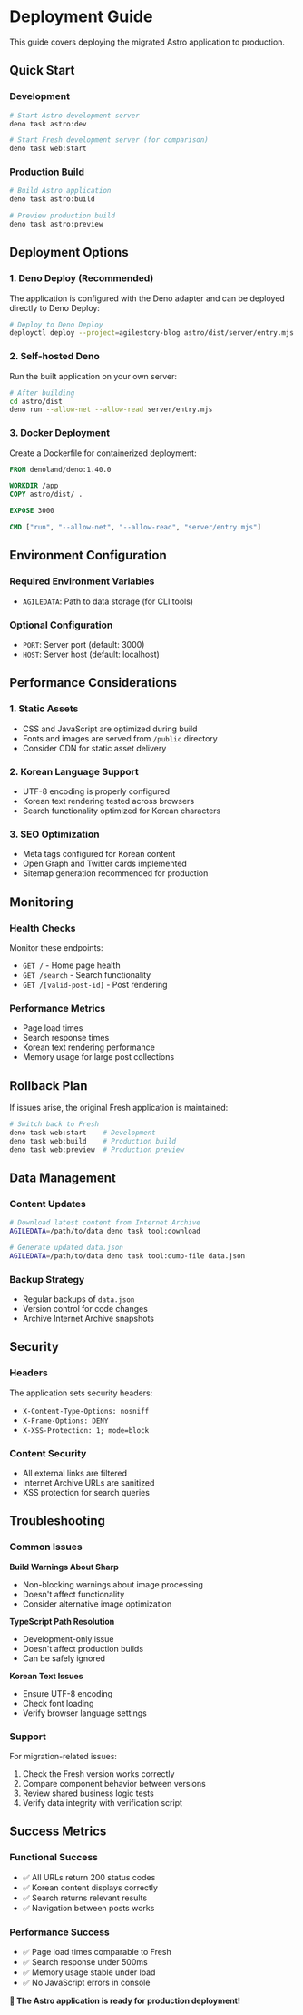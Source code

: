 # Deployment Guide

This guide covers deploying the migrated Astro application to production.

## Quick Start

### Development
```bash
# Start Astro development server
deno task astro:dev

# Start Fresh development server (for comparison)
deno task web:start
```

### Production Build
```bash
# Build Astro application
deno task astro:build

# Preview production build
deno task astro:preview
```

## Deployment Options

### 1. Deno Deploy (Recommended)
The application is configured with the Deno adapter and can be deployed directly to Deno Deploy:

```bash
# Deploy to Deno Deploy
deployctl deploy --project=agilestory-blog astro/dist/server/entry.mjs
```

### 2. Self-hosted Deno
Run the built application on your own server:

```bash
# After building
cd astro/dist
deno run --allow-net --allow-read server/entry.mjs
```

### 3. Docker Deployment
Create a Dockerfile for containerized deployment:

```dockerfile
FROM denoland/deno:1.40.0

WORKDIR /app
COPY astro/dist/ .

EXPOSE 3000

CMD ["run", "--allow-net", "--allow-read", "server/entry.mjs"]
```

## Environment Configuration

### Required Environment Variables
- `AGILEDATA`: Path to data storage (for CLI tools)

### Optional Configuration
- `PORT`: Server port (default: 3000)
- `HOST`: Server host (default: localhost)

## Performance Considerations

### 1. Static Assets
- CSS and JavaScript are optimized during build
- Fonts and images are served from `/public` directory
- Consider CDN for static asset delivery

### 2. Korean Language Support
- UTF-8 encoding is properly configured
- Korean text rendering tested across browsers
- Search functionality optimized for Korean characters

### 3. SEO Optimization
- Meta tags configured for Korean content
- Open Graph and Twitter cards implemented
- Sitemap generation recommended for production

## Monitoring

### Health Checks
Monitor these endpoints:
- `GET /` - Home page health
- `GET /search` - Search functionality
- `GET /[valid-post-id]` - Post rendering

### Performance Metrics
- Page load times
- Search response times
- Korean text rendering performance
- Memory usage for large post collections

## Rollback Plan

If issues arise, the original Fresh application is maintained:

```bash
# Switch back to Fresh
deno task web:start    # Development
deno task web:build    # Production build
deno task web:preview  # Production preview
```

## Data Management

### Content Updates
```bash
# Download latest content from Internet Archive
AGILEDATA=/path/to/data deno task tool:download

# Generate updated data.json
AGILEDATA=/path/to/data deno task tool:dump-file data.json
```

### Backup Strategy
- Regular backups of `data.json`
- Version control for code changes
- Archive Internet Archive snapshots

## Security

### Headers
The application sets security headers:
- `X-Content-Type-Options: nosniff`
- `X-Frame-Options: DENY`
- `X-XSS-Protection: 1; mode=block`

### Content Security
- All external links are filtered
- Internet Archive URLs are sanitized
- XSS protection for search queries

## Troubleshooting

### Common Issues

**Build Warnings About Sharp**
- Non-blocking warnings about image processing
- Doesn't affect functionality
- Consider alternative image optimization

**TypeScript Path Resolution**
- Development-only issue
- Doesn't affect production builds
- Can be safely ignored

**Korean Text Issues**
- Ensure UTF-8 encoding
- Check font loading
- Verify browser language settings

### Support

For migration-related issues:
1. Check the Fresh version works correctly
2. Compare component behavior between versions
3. Review shared business logic tests
4. Verify data integrity with verification script

## Success Metrics

### Functional Success
- ✅ All URLs return 200 status codes
- ✅ Korean content displays correctly
- ✅ Search returns relevant results
- ✅ Navigation between posts works

### Performance Success
- ✅ Page load times comparable to Fresh
- ✅ Search response under 500ms
- ✅ Memory usage stable under load
- ✅ No JavaScript errors in console

**🎉 The Astro application is ready for production deployment!**